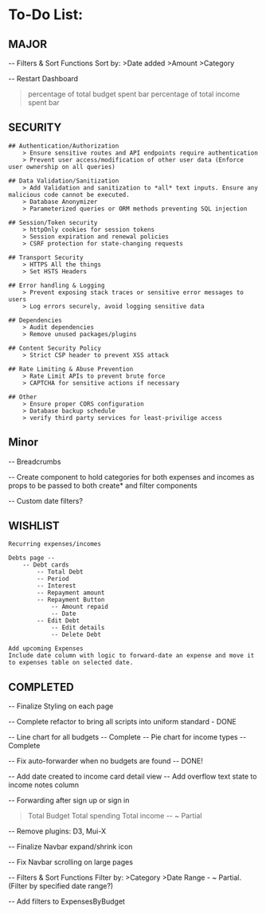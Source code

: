 To-Do List:
===========

## **MAJOR**

-- Filters & Sort Functions
    Sort by:
    >Date added
    >Amount
    >Category


-- Restart Dashboard
>percentage of total budget spent bar
>percentage of total income spent bar


## **SECURITY**

    ## Authentication/Authorization
        > Ensure sensitive routes and API endpoints require authentication
        > Prevent user access/modification of other user data (Enforce user ownership on all queries)

    ## Data Validation/Sanitization
        > Add Validation and sanitization to *all* text inputs. Ensure any malicious code cannot be executed.
        > Database Anonymizer
        > Parameterized queries or ORM methods preventing SQL injection

    ## Session/Token security
        > httpOnly cookies for session tokens
        > Session expiration and renewal policies
        > CSRF protection for state-changing requests

    ## Transport Security
        > HTTPS All the things
        > Set HSTS Headers

    ## Error handling & Logging
        > Prevent exposing stack traces or sensitive error messages to users
        > Log errors securely, avoid logging sensitive data

    ## Dependencies
        > Audit dependencies
        > Remove unused packages/plugins

    ## Content Security Policy
        > Strict CSP header to prevent XSS attack

    ## Rate Limiting & Abuse Prevention
        > Rate Limit APIs to prevent brute force
        > CAPTCHA for sensitive actions if necessary

    ## Other
        > Ensure proper CORS configuration
        > Database backup schedule
        > verify third party services for least-privilige access

## **Minor**

-- Breadcrumbs

-- Create component to hold categories for both expenses and incomes as props to be passed to both create* and filter components

-- Custom date filters?

## **WISHLIST**

    Recurring expenses/incomes

    Debts page --
        -- Debt cards
            -- Total Debt
            -- Period
            -- Interest
            -- Repayment amount
            -- Repayment Button
                -- Amount repaid
                -- Date
            -- Edit Debt
                -- Edit details
                -- Delete Debt

    Add upcoming Expenses
    Include date column with logic to forward-date an expense and move it to expenses table on selected date.

## **COMPLETED**


-- Finalize Styling on each page

-- Complete refactor to bring all scripts into uniform standard - DONE

-- Line chart for all budgets -- Complete
-- Pie chart for income types -- Complete


-- Fix auto-forwarder when no budgets are found -- DONE!

-- Add date created to income card detail view
-- Add overflow text state to income notes column

-- Forwarding after sign up or sign in


>Total Budget
>Total spending
>Total income -- ~ Partial

-- Remove plugins: D3, Mui-X

-- Finalize Navbar expand/shrink icon

-- Fix Navbar scrolling on large pages

-- Filters & Sort Functions
    Filter by:
    >Category
    >Date Range - ~ Partial. (Filter by specified date range?)
    
-- Add filters to ExpensesByBudget